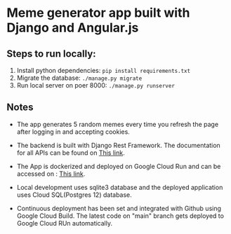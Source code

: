 # Meme generator app built with Django and Angular.js

## Steps to run locally:
1. Install python dependencies: `pip install requirements.txt`
2. Migrate the database: `./manage.py migrate`
3. Run local server on poer 8000: `./manage.py runserver`

## Notes

- The app generates 5 random memes every time you refresh the page after logging in and accepting cookies.

- The backend is built with Django Rest Framework. The documentation for all APIs can be found on [This link](https://documenter.getpostman.com/view/9395373/TVzVhaqG).

- The App is dockerized and deployed on Google Cloud Run and can be accessed on : [This link](https://meme-generator-nj3al6s2ja-el.a.run.app/).

- Local development uses sqlite3 database and the deployed application uses Cloud SQL(Postgres 12) database.

- Continuous deployment has been set and integrated with Github using Google Cloud Build. The latest code on "main" branch gets deployed to Google Cloud RUn automatically.
